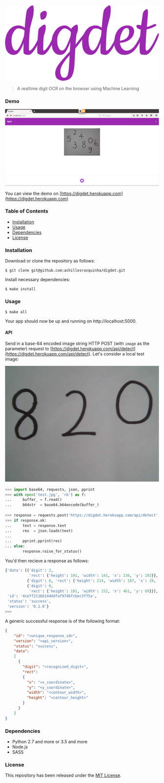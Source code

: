 ![](.github/logo.png)
> A realtime digit OCR on the browser using Machine Learning

### Demo
![](.github/demo.gif)

You can view the demo on [https://digdet.herokuapp.com](https://digdet.herokuapp.com)

### Table of Contents
* [Installation](#installation)
* [Usage](#usage)
* [Dependencies](#dependencies)
* [License](#license)

### Installation
Download or clone the repository as follows:

```console
$ git clone git@github.com:achillesrasquinha/digdet.git
```

Install necessary dependencies:

```console
$ make install
```

### Usage

```console
$ make all
```

Your app should now be up and running on http://localhost:5000.

#### API
Send in a base-64 encoded image string HTTP POST (with `image` as the parameter) request to [https://digdet.herokuapp.com/api/detect](https://digdet.herokuapp.com/api/detect). Let's consider a local test image:

![](.github/test.jpg)

```python
>>> import base64, requests, json, pprint
>>> with open('test.jpg', 'rb') as f:
...     buffer_ = f.read()
...     b64str  = base64.b64encode(buffer_)

>>> response = requests.post('https://digdet.herokuapp.com/api/detect', { "image": b64str })
>>> if response.ok:
...     text = response.text
...     res  = json.loads(text)
...     
...     pprint.pprint(res)
... else:
        response.raise_for_status()
```

You'd then recieve a response as follows:

```python
{'data': [{'digit': 2,
           'rect': {'height': 191, 'width': 141, 'x': 236, 'y': 102}},
          {'digit': 8, 'rect': {'height': 214, 'width': 107, 'x': 29, 'y': 94}},
          {'digit': 0,
           'rect': {'height': 181, 'width': 152, 'x': 461, 'y': 60}}],
 'id': '4ce7f21166144ddfaf9746fcbec3ff5a',
 'status': 'success',
 'version': '0.1.0'}
>>>
```

A generic successful response is of the following format:

```json
{
    "id": "<unique_response_id>",
    "version": "<api_version>",
    "status": "success",
    "data":
    [
      {
        "digit": "<recognized_digit>",
        "rect":
        {
          "x": "<x_coordinate>",
          "y": "<y_coordinate>",
          "width": "<contour_width>",
          "height": "<contour_height>"
        }
      }
    ]
}
```

### Dependencies
* Python 2.7 and more or 3.5 and more
* Node.js
* SASS

### License
This repository has been released under the [MIT License](LICENSE).
